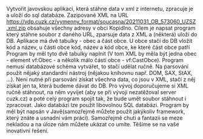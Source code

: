 Vytvořit javovskou aplikaci, která stáhne data v xml z internetu, zpracuje je a uloží do sql databáze.
Zazipované XML na URL https://vdp.cuzk.cz/vymenny_format/soucasna/20211031_OB_573060_UZSZ.xml.zip obsahuje všechny adresy v obci Kopidlno.
Cílem je napsat program který stáhne soubor z daného URL, zparsuje data z XML a (některá) uloží do DB.
Aplikace má dvě tabulky - obec a část obce.
U obce stačí do DB vložit kód a název, u části obce kód, název a kód obce, ke které část obce patří
Program by měl tyto dvě tabulky naplnit (V tom XML by měla být jedna obec - element vf:Obec - a několik málo částí obce - vf:CastObce).
Program nemusí databázové schéma vytvářet, to stačí udělat ručně.
Na parsování použít nějaký standardní nástroj (nějakou knihovnu např. DOM, SAX, StAX, ...).
Není nutné při parsování získat všechna data, co jsou v XML, stačí z něj získat jen ta, která budeme dávat do DB.
Pro vývoj doporučujeme si XML ručně stáhnout, na něm vyvíjet (aby se při vývoji nezatěžoval server cuzk.cz) a poté celý program spojit tak, že bude umět soubor stáhnout i zpracovat.
Jako databázi lze použít libovolnou SQL databázi.
Program by měl být napsán v Javě(samozřejmě můžete použít jakýkoliv framework, který znáte a usnadní vám práci).
Samozřejmě chuti a fantazii se meze nekladou a na úloze nám můžete ukázat co umíte. Těšíme se na vaše inovativní řešení.

